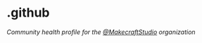 # .github

*Community health profile for the [@MakecraftStudio](https://github.com/MakecraftStudio) organization*
